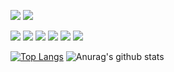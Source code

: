 <p><img src="http://views.whatilearened.today/views/github/fcamedeiros/views.svg"/> 
<a href="https://github.com/fcamedeiros/"><img src="https://img.shields.io/github/followers/fcamedeiros?color=%234CC61E&label=GitHub%20Followers%20%3A"/></a></p>

<p>
<img src="https://img.shields.io/badge/JavaScript-f55247"/>
<img src="https://img.shields.io/badge/Java-f55247"/>
<img src="https://img.shields.io/badge/Angular-f55247"/>
<img src="https://img.shields.io/badge/Spring-f55247"/>
<img src="https://img.shields.io/badge/Node-f55247"/>
<img src="https://img.shields.io/badge/React-f55247"/>
</P

[![Top Langs](https://github-readme-stats.vercel.app/api/top-langs/?username=fcamedeiros&layout=compact&theme=nord&show_icons=true)](https://github.com/anuraghazra/github-readme-stats)
![Anurag's github stats](https://github-readme-stats.vercel.app/api?username=fcamedeiros&show_icons=true&theme=nord)
